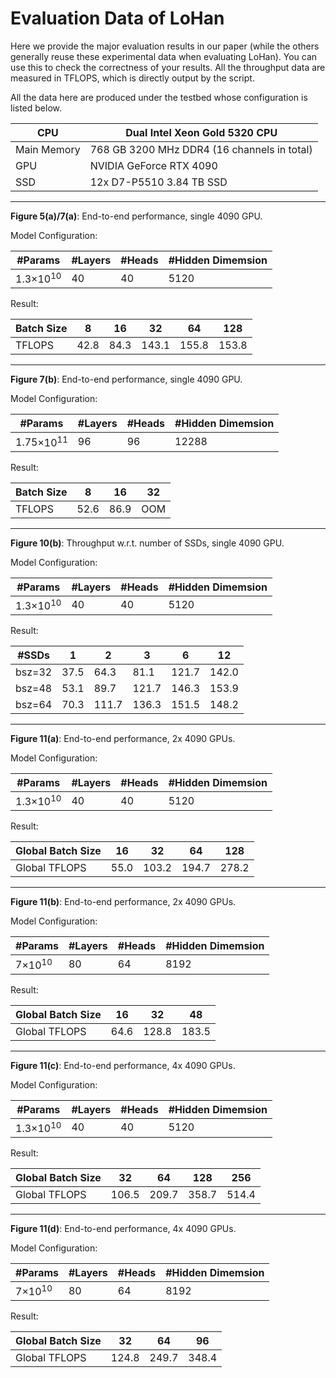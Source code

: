 # Evaluation Data of LoHan

Here we provide the major evaluation results in our paper (while the others generally reuse these experimental data when evaluating LoHan). You can use this to check the correctness of your results. All the throughput data are measured in TFLOPS, which is directly output by the script. 

All the data here are produced under the testbed whose configuration is listed below.

| CPU         | Dual Intel Xeon Gold 5320 CPU               |
|-------------|---------------------------------------------|
| Main Memory | 768 GB 3200 MHz DDR4 (16 channels in total) |
| GPU         | NVIDIA GeForce RTX 4090                     |
| SSD         | 12x D7-P5510 3.84 TB SSD                    |

---

**Figure 5(a)/7(a)**: End-to-end performance, single 4090 GPU.

Model Configuration:

| #Params            | #Layers | #Heads | #Hidden Dimemsion |
|--------------------|---------|--------|-------------------|
| 1.3$\times10^{10}$ | 40      | 40     | 5120              |

Result: 

| Batch Size | 8    | 16   | 32    | 64    | 128   |
|------------|------|------|-------|-------|-------|
| TFLOPS     | 42.8 | 84.3 | 143.1 | 155.8 | 153.8 |

---

**Figure 7(b)**: End-to-end performance, single 4090 GPU. 

Model Configuration:

| #Params             | #Layers | #Heads | #Hidden Dimemsion |
|---------------------|---------|--------|-------------------|
| 1.75$\times10^{11}$ | 96      | 96     | 12288             |

Result: 

| Batch Size | 8    | 16   | 32  |
|------------|------|------|-----|
| TFLOPS     | 52.6 | 86.9 | OOM |

---

**Figure 10(b)**: Throughput w.r.t. number of SSDs, single 4090 GPU. 

Model Configuration:

| #Params            | #Layers | #Heads | #Hidden Dimemsion |
|--------------------|---------|--------|-------------------|
| 1.3$\times10^{10}$ | 40      | 40     | 5120              |

Result: 

| #SSDs  | 1    | 2     | 3     | 6     | 12    |
|--------|------|-------|-------|-------|-------|
| bsz=32 | 37.5 | 64.3  | 81.1  | 121.7 | 142.0 |
| bsz=48 | 53.1 | 89.7  | 121.7 | 146.3 | 153.9 |
| bsz=64 | 70.3 | 111.7 | 136.3 | 151.5 | 148.2 |

---

**Figure 11(a)**: End-to-end performance, 2x 4090 GPUs. 

Model Configuration:

| #Params            | #Layers | #Heads | #Hidden Dimemsion |
|--------------------|---------|--------|-------------------|
| 1.3$\times10^{10}$ | 40      | 40     | 5120              |

Result: 

| Global Batch Size | 16   | 32    | 64    | 128   |
|-------------------|------|-------|-------|-------|
| Global TFLOPS     | 55.0 | 103.2 | 194.7 | 278.2 |

---

**Figure 11(b)**: End-to-end performance, 2x 4090 GPUs. 

Model Configuration:

| #Params          | #Layers | #Heads | #Hidden Dimemsion |
|------------------|---------|--------|-------------------|
| 7$\times10^{10}$ | 80      | 64     | 8192              |

Result: 

| Global Batch Size | 16   | 32    | 48    |
|-------------------|------|-------|-------|
| Global TFLOPS     | 64.6 | 128.8 | 183.5 |

---

**Figure 11(c)**: End-to-end performance, 4x 4090 GPUs. 

Model Configuration:

| #Params            | #Layers | #Heads | #Hidden Dimemsion |
|--------------------|---------|--------|-------------------|
| 1.3$\times10^{10}$ | 40      | 40     | 5120              |

Result: 

| Global Batch Size | 32    | 64    | 128   | 256   |
|-------------------|-------|-------|-------|-------|
| Global TFLOPS     | 106.5 | 209.7 | 358.7 | 514.4 |

---

**Figure 11(d)**: End-to-end performance, 4x 4090 GPUs. 

Model Configuration:

| #Params          | #Layers | #Heads | #Hidden Dimemsion |
|------------------|---------|--------|-------------------|
| 7$\times10^{10}$ | 80      | 64     | 8192              |

Result: 

| Global Batch Size | 32    | 64    | 96    |
|-------------------|-------|-------|-------|
| Global TFLOPS     | 124.8 | 249.7 | 348.4 |
